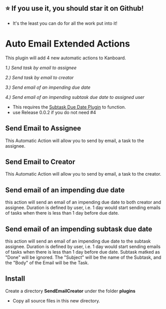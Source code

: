 ## :star: If you use it, you should star it on Github! 
- It's the least you can do for all the work put into it!

# Auto Email Extended Actions
This plugin will add 4 new automatic actions to Kanboard.

*1.) Send task by email to assignee*

*2.) Send task by email to creator*

*3.) Send email of an impending due date*

*4.) Send email of an impending subtask due date to assigned user*
* This requires the [Subtask Due Date Plugin](https://github.com/eSkiSo/Subtaskdate) to function.
* use Release 0.0.2 if you do not need #4

## Send Email to Assignee

This Automatic Action will allow you to send by email, a task to the assignee.

## Send Email to Creator

This Automatic Action will allow you to send by email, a task to the creator.

## Send email of an impending due date

this action will send an email of an impending due date to both creator and assignee. Duration is defined by user, i.e. 1 day would start sending emails of tasks when there is less than 1 day before due date.

## Send email of an impending subtask due date

this action will send an email of an impending due date to the subtask assignee. Duration is defined by user, i.e. 1 day would start sending emails of tasks when there is less than 1 day before due date. Subtask matked as "Done" will be ignored. The "Subject" will be the name of the Subtask, and the "Body" of the Email will be the Task.

## Install
Create a directory **SendEmailCreator** under the folder **plugins**
- Copy all source files in this new directory.

